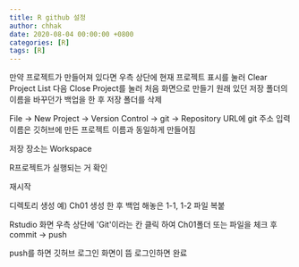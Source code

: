 ```yaml
---
title: R github 설정
author: chhak
date: 2020-08-04 00:00:00 +0800
categories: [R]
tags: [R]
---
```


만약 프로젝트가 만들어져 있다면
우측 상단에 현재 프로젝트 표시를 눌러 Clear Project List 다음 Close Project를 눌러 처음 화면으로 만들기
원래 있던 저장 폴더의 이름을 바꾸던가 백업을 한 후 저장 폴더를 삭제

File -> New Project -> Version Control -> git -> Repository URL에 git 주소 입력
이름은 깃허브에 만든 프로젝트 이름과 동일하게 만들어짐

저장 장소는 Workspace

R프로젝트가 실행되는 거 확인

재시작

디렉토리 생성
예) Ch01 생성 한 후 백업 해놓은 1-1, 1-2 파일 복붙

Rstudio 화면 우측 상단에 'Git'이라는 칸 클릭 하여 Ch01폴더 또는 파일을 체크 후 commit -> push

push를 하면 깃허브 로그인 화면이 뜸
로그인하면 완료
